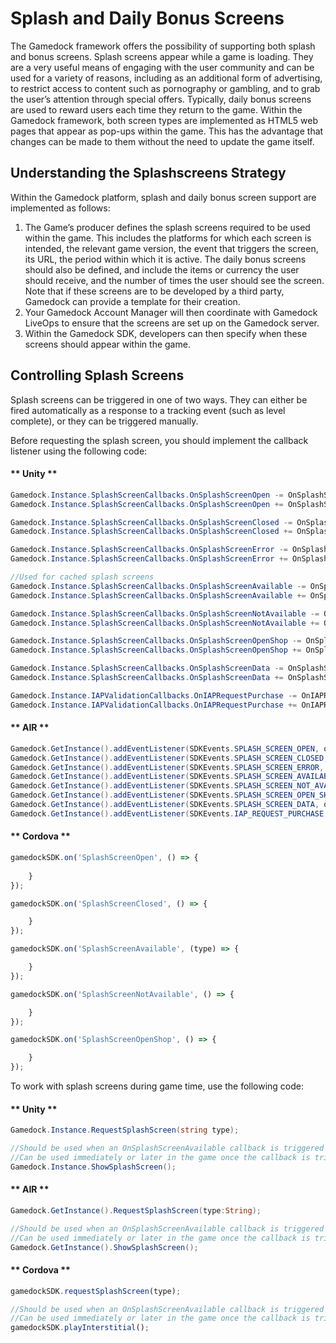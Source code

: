 # Splash and Daily Bonus Screens

The Gamedock framework offers the possibility of supporting both splash and bonus screens. Splash screens appear while a game is loading. They are a very useful means of engaging with the user community and can be used for a variety of reasons, including as an additional form of advertising, to restrict access to content such as pornography or gambling, and to grab the user’s attention through special offers. Typically, daily bonus screens are used to reward users each time they return to the game. Within the Gamedock framework, both screen types are implemented as HTML5 web pages that appear as pop-ups within the game. This has the advantage that changes can be made to them without the need to update the game itself.

## Understanding the Splashscreens Strategy

Within the Gamedock platform, splash and daily bonus screen support are implemented as follows:
1. The Game’s producer defines the splash screens required to be used within the game. This includes the platforms for which each screen is intended, the relevant game version, the event that triggers the screen, its URL, the period within which it is active. The daily bonus screens should also be defined, and include the items or currency the user should receive, and the number of times the user should see the screen. Note that if these screens are to be developed by a third party, Gamedock can provide a template for their creation.
1. Your Gamedock Account Manager will then coordinate with Gamedock LiveOps to ensure that the screens are set up on the Gamedock server.
1. Within the Gamedock SDK, developers can then specify when these screens should appear within the game.

## Controlling Splash Screens

Splash screens can be triggered in one of two ways. They can either be fired automatically as a response to a tracking event (such as level complete), or they can be triggered manually.

Before requesting the splash screen, you should implement the callback listener using the following code:

<!-- tabs:start -->

#### ** Unity **

~~~csharp
Gamedock.Instance.SplashScreenCallbacks.OnSplashScreenOpen -= OnSplashScreenOpen;
Gamedock.Instance.SplashScreenCallbacks.OnSplashScreenOpen += OnSplashScreenOpen;

Gamedock.Instance.SplashScreenCallbacks.OnSplashScreenClosed -= OnSplashScreenClosed;
Gamedock.Instance.SplashScreenCallbacks.OnSplashScreenClosed += OnSplashScreenClosed;

Gamedock.Instance.SplashScreenCallbacks.OnSplashScreenError -= OnSplashScreenError;
Gamedock.Instance.SplashScreenCallbacks.OnSplashScreenError += OnSplashScreenError;

//Used for cached splash screens
Gamedock.Instance.SplashScreenCallbacks.OnSplashScreenAvailable -= OnSplashScreenAvailable;
Gamedock.Instance.SplashScreenCallbacks.OnSplashScreenAvailable += OnSplashScreenAvailable;

Gamedock.Instance.SplashScreenCallbacks.OnSplashScreenNotAvailable -= OnSplashScreenNotAvailable;
Gamedock.Instance.SplashScreenCallbacks.OnSplashScreenNotAvailable += OnSplashScreenNotAvailable;

Gamedock.Instance.SplashScreenCallbacks.OnSplashScreenOpenShop -= OnSplashScreenOpenShop;
Gamedock.Instance.SplashScreenCallbacks.OnSplashScreenOpenShop += OnSplashScreenOpenShop;

Gamedock.Instance.SplashScreenCallbacks.OnSplashScreenData -= OnSplashScreenData;
Gamedock.Instance.SplashScreenCallbacks.OnSplashScreenData += OnSplashScreenData;

Gamedock.Instance.IAPValidationCallbacks.OnIAPRequestPurchase -= OnIAPRequestPurchase;
Gamedock.Instance.IAPValidationCallbacks.OnIAPRequestPurchase += OnIAPRequestPurchase;
~~~

#### ** AIR **

~~~actionscript
Gamedock.GetInstance().addEventListener(SDKEvents.SPLASH_SCREEN_OPEN, onSplashScreenOpenEvent);
Gamedock.GetInstance().addEventListener(SDKEvents.SPLASH_SCREEN_CLOSED, onSplashScreenClosedEvent);
Gamedock.GetInstance().addEventListener(SDKEvents.SPLASH_SCREEN_ERROR, onSplashScreenErrorEvent);
Gamedock.GetInstance().addEventListener(SDKEvents.SPLASH_SCREEN_AVAILABLE, onSplashScreenAvailableEvent);
Gamedock.GetInstance().addEventListener(SDKEvents.SPLASH_SCREEN_NOT_AVAILABLE, onSplashScreenNotAvailableEvent);
Gamedock.GetInstance().addEventListener(SDKEvents.SPLASH_SCREEN_OPEN_SHOP, onSplashScreenOpenShopEvent);
Gamedock.GetInstance().addEventListener(SDKEvents.SPLASH_SCREEN_DATA, onSplashScreenDataEvent);
Gamedock.GetInstance().addEventListener(SDKEvents.IAP_REQUEST_PURCHASE, onIAPRequestPurchaseEvent);
~~~

#### ** Cordova **

~~~javascript
gamedockSDK.on('SplashScreenOpen', () => {
    
    }
});

gamedockSDK.on('SplashScreenClosed', () => {

    }
});

gamedockSDK.on('SplashScreenAvailable', (type) => {

    }
});

gamedockSDK.on('SplashScreenNotAvailable', () => {

    }
});

gamedockSDK.on('SplashScreenOpenShop', () => {

    }
});
~~~

<!-- tabs:end -->

To work with splash screens during game time, use the following code:

<!-- tabs:start -->

#### ** Unity **

~~~csharp
Gamedock.Instance.RequestSplashScreen(string type);

//Should be used when an OnSplashScreenAvailable callback is triggered 
//Can be used immediately or later in the game once the callback is triggered
Gamedock.Instance.ShowSplashScreen();
~~~

#### ** AIR **

~~~actionscript
Gamedock.GetInstance().RequestSplashScreen(type:String);

//Should be used when an OnSplashScreenAvailable callback is triggered 
//Can be used immediately or later in the game once the callback is triggered
Gamedock.GetInstance().ShowSplashScreen();
~~~

#### ** Cordova **

~~~javascript
gamedockSDK.requestSplashScreen(type);

//Should be used when an OnSplashScreenAvailable callback is triggered 
//Can be used immediately or later in the game once the callback is triggered
gamedockSDK.playInterstitial();
~~~

<!-- tabs:end -->